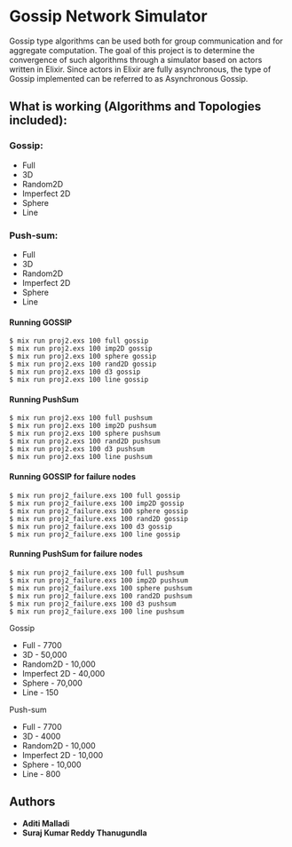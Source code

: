 # Gossip Network Simulator
Gossip type algorithms can be used both for group communication and for aggregate computation. The goal of this project is to determine the convergence of such algorithms through a simulator based on actors written in Elixir. Since actors in Elixir are fully asynchronous, the type of Gossip implemented can be referred to as Asynchronous Gossip.


## What is working (Algorithms and Topologies included):

### Gossip:

* Full
* 3D
* Random2D
* Imperfect 2D
* Sphere
* Line

### Push-sum:

* Full
* 3D
* Random2D
* Imperfect 2D
* Sphere
* Line

#### Running GOSSIP

```
$ mix run proj2.exs 100 full gossip
$ mix run proj2.exs 100 imp2D gossip
$ mix run proj2.exs 100 sphere gossip
$ mix run proj2.exs 100 rand2D gossip
$ mix run proj2.exs 100 d3 gossip
$ mix run proj2.exs 100 line gossip
```

#### Running PushSum

```
$ mix run proj2.exs 100 full pushsum
$ mix run proj2.exs 100 imp2D pushsum
$ mix run proj2.exs 100 sphere pushsum
$ mix run proj2.exs 100 rand2D pushsum
$ mix run proj2.exs 100 d3 pushsum
$ mix run proj2.exs 100 line pushsum
```

#### Running GOSSIP for failure nodes

```
$ mix run proj2_failure.exs 100 full gossip
$ mix run proj2_failure.exs 100 imp2D gossip
$ mix run proj2_failure.exs 100 sphere gossip
$ mix run proj2_failure.exs 100 rand2D gossip
$ mix run proj2_failure.exs 100 d3 gossip
$ mix run proj2_failure.exs 100 line gossip
```

#### Running PushSum for failure nodes

```
$ mix run proj2_failure.exs 100 full pushsum
$ mix run proj2_failure.exs 100 imp2D pushsum
$ mix run proj2_failure.exs 100 sphere pushsum
$ mix run proj2_failure.exs 100 rand2D pushsum
$ mix run proj2_failure.exs 100 d3 pushsum
$ mix run proj2_failure.exs 100 line pushsum
```

Gossip

* Full - 7700
* 3D - 50,000
* Random2D - 10,000
* Imperfect 2D - 40,000
* Sphere - 70,000
* Line - 150

Push-sum

* Full - 7700
* 3D - 4000
* Random2D - 10,000
* Imperfect 2D - 10,000
* Sphere - 10,000
* Line - 800





## Authors

* **Aditi Malladi**
* **Suraj Kumar Reddy Thanugundla**



